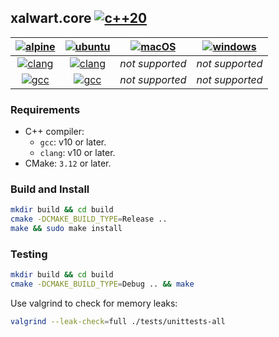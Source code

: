 ## xalwart.core [![c++20](https://img.shields.io/badge/c%2B%2B-20-6c85cf)](https://isocpp.org/)

| [![alpine](https://img.shields.io/badge/Alpine_Linux-0D597F?style=for-the-badge&logo=alpine-linux&logoColor=white)](https://alpinelinux.org/) | [![ubuntu](https://img.shields.io/badge/Ubuntu-E95420?style=for-the-badge&logo=ubuntu&logoColor=white)](https://ubuntu.com/) | [![macOS](https://img.shields.io/badge/mac_OS-gray?style=for-the-badge&logo=apple&logoColor=white)](https://www.apple.com/macos/) | [![windows](https://img.shields.io/badge/Windows-0078D6?style=for-the-badge&logo=windows&logoColor=white)](https://www.microsoft.com/en-us/windows/) |
|:---:|:---:|:---:|:---:|
| [![clang](https://github.com/YuriyLisovskiy/xalwart.core/actions/workflows/tests-clang-alpine.yml/badge.svg)](https://github.com/YuriyLisovskiy/xalwart.core/actions/workflows/tests-clang-alpine.yml) | [![clang](https://github.com/YuriyLisovskiy/xalwart.core/actions/workflows/tests-clang-ubuntu.yml/badge.svg)](https://github.com/YuriyLisovskiy/xalwart.core/actions/workflows/tests-clang-ubuntu.yml) | *not supported* | *not supported* |
| [![gcc](https://github.com/YuriyLisovskiy/xalwart.core/actions/workflows/tests-gcc-alpine.yml/badge.svg)](https://github.com/YuriyLisovskiy/xalwart.core/actions/workflows/tests-gcc-alpine.yml) | [![gcc](https://github.com/YuriyLisovskiy/xalwart.core/actions/workflows/tests-gcc-ubuntu.yml/badge.svg)](https://github.com/YuriyLisovskiy/xalwart.core/actions/workflows/tests-gcc-ubuntu.yml) | *not supported* | *not supported* |

### Requirements
- C++ compiler:
    - `gcc`: v10 or later.
    - `clang`: v10 or later.
- CMake: `3.12` or later.

### Build and Install
```bash
mkdir build && cd build
cmake -DCMAKE_BUILD_TYPE=Release ..
make && sudo make install
```

### Testing
```bash
mkdir build && cd build
cmake -DCMAKE_BUILD_TYPE=Debug .. && make
```

Use valgrind to check for memory leaks:
```bash
valgrind --leak-check=full ./tests/unittests-all
```
